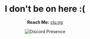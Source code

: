 <div align="center">

  # I don't be on here :(

  **Reach Me:** [clu.ng](https://clu.ng)

  ![Discord Presence](https://lanyard.cnrad.dev/api/71434390550355968?bg=00000000&animated=true=true&hideSpotify=false&showDisplayName=true&hideActivity=true)

</div>
